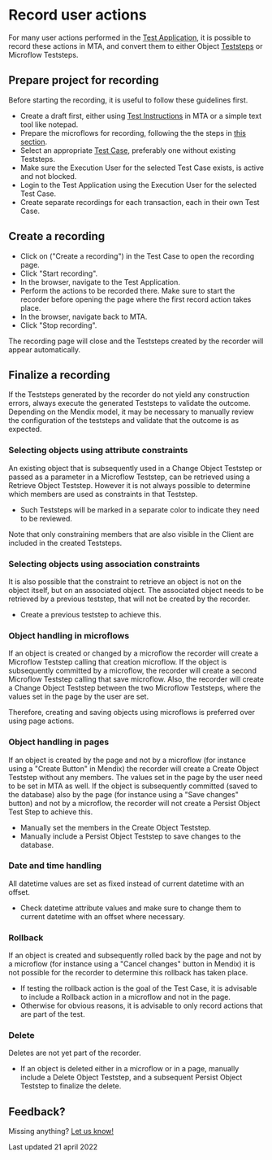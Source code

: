# Record user actions

For many user actions performed in the [Test Application](../refguide/test-application), it is possible to record these actions in MTA, and convert them to either Object [Teststeps](../refguide/teststep) or Microflow Teststeps.

## Prepare project for recording

Before starting the recording, it is useful to follow these guidelines first.
- Create a draft first, either using [Test Instructions](../refguide/test-instruction) in MTA or a simple text tool like notepad.
- Prepare the microflows for recording, following the the steps in [this section](prepare-mendix-project).
- Select an appropriate [Test Case](../refguide/test-case), preferably one without existing Teststeps.
- Make sure the Execution User for the selected Test Case exists, is active and not blocked.
- Login to the Test Application using the Execution User for the selected Test Case.
- Create separate recordings for each transaction, each in their own Test Case. 

## Create a recording

- Click on <i class="fas fa-video"></i> ("Create a recording") in the Test Case to open the recording page.
- Click "Start recording".
- In the browser, navigate to the Test Application.
- Perform the actions to be recorded there. Make sure to start the recorder before opening the page where the first record action takes place.
- In the browser, navigate back to MTA.
- Click "Stop recording".

The recording page will close and the Teststeps created by the recorder will appear automatically. 

## Finalize a recording

If the Teststeps generated by the recorder do not yield any construction errors, always execute the generated Teststeps to validate the outcome.
Depending on the Mendix model, it may be necessary to manually review the configuration of the teststeps and validate that the outcome is as expected. 

### Selecting objects using attribute constraints

An existing object that is subsequently used in a Change Object Teststep or passed as a parameter in a Microflow Teststep, can be retrieved using a Retrieve Object Teststep. However it is not always possible to determine which members are used as constraints in that Teststep. 
- Such Teststeps will be marked in a separate color to indicate they need to be reviewed.

Note that only constraining members that are also visible in the Client are included in the created Teststeps.

### Selecting objects using association constraints

It is also possible that the constraint to retrieve an object is not on the object itself, but on an associated object. The associated object needs to be retrieved by a previous teststep, that will not be created by the recorder. 
- Create a previous teststep to achieve this.

### Object handling in microflows

If an object is created or changed by a microflow the recorder will create a Microflow Teststep calling that creation microflow. If the object is subsequently committed by a microflow, the recorder will create a second Microflow Teststep calling that save microflow. Also, the recorder will create a Change Object Teststep between the two Microflow Teststeps, where the values set in the page by the user are set.

Therefore, creating and saving objects using microflows is preferred over using page actions.

### Object handling in pages

If an object is created by the page and not by a microflow (for instance using a "Create Button" in Mendix) the recorder will create a Create Object Teststep without any members. The values set in the page by the user need to be set in MTA as well. If the object is subsequently committed (saved to the database) also by the page (for instance using a "Save changes" button) and not by a microflow, the recorder will not create a Persist Object Test Step to achieve this. 
- Manually set the members in the Create Object Teststep.
- Manually include a Persist Object Teststep to save changes to the database.

### Date and time handling

All datetime values are set as fixed instead of current datetime with an offset.
- Check datetime attribute values and make sure to change them to current datetime with an offset where necessary. 

### Rollback 

If an object is created and subsequently rolled back by the page and not by a microflow (for instance using a "Cancel changes" button in Mendix) it is not possible for the recorder to determine this rollback has taken place. 
- If testing the rollback action is the goal of the Test Case, it is advisable to include a Rollback action in a microflow and not in the page. 
- Otherwise for obvious reasons, it is advisable to only record actions that are part of the test. 

### Delete

Deletes are not yet part of the recorder. 
- If an object is deleted either in a microflow or in a page, manually include a Delete Object Teststep, and a subsequent Persist Object Teststep to finalize the delete.

## Feedback?
Missing anything? [Let us know!](mailto:support@menditect.com)

Last updated 21 april 2022